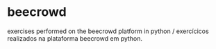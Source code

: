 # beecrowd
exercises performed on the beecrowd platform in python / exercícicos realizados na plataforma beecrowd em python.
